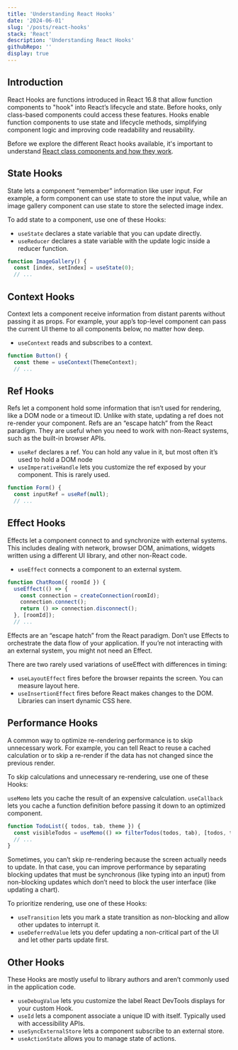 ```yaml
---
title: 'Understanding React Hooks'
date: '2024-06-01'
slug: '/posts/react-hooks'
stack: 'React'
description: 'Understanding React Hooks'
githubRepo: ''
display: true
---
```


## Introduction

React Hooks are functions introduced in React 16.8 that allow function components to "hook" into React’s lifecycle and state. Before hooks, only class-based components could access these features. Hooks enable function components to use state and lifecycle methods, simplifying component logic and improving code readability and reusability.

Before we explore the different React hooks available, it's important to understand [React class components and how they work](/posts/react-lifecycle).

## State Hooks

State lets a component “remember” information like user input. For example, a form component can use state to store the input value, while an image gallery component can use state to store the selected image index.

To add state to a component, use one of these Hooks:

- `useState` declares a state variable that you can update directly.
- `useReducer` declares a state variable with the update logic inside a reducer function.

```Javascript
function ImageGallery() {
  const [index, setIndex] = useState(0);
  // ...
```

## Context Hooks

Context lets a component receive information from distant parents without passing it as props. For example, your app’s top-level component can pass the current UI theme to all components below, no matter how deep.

- `useContext` reads and subscribes to a context.

```Javascript
function Button() {
  const theme = useContext(ThemeContext);
  // ...
```

## Ref Hooks

Refs let a component hold some information that isn’t used for rendering, like a DOM node or a timeout ID. Unlike with state, updating a ref does not re-render your component. Refs are an “escape hatch” from the React paradigm. They are useful when you need to work with non-React systems, such as the built-in browser APIs.

- `useRef` declares a ref. You can hold any value in it, but most often it’s used to hold a DOM node
- `useImperativeHandle` lets you customize the ref exposed by your component. This is rarely used.

```Javascript
function Form() {
  const inputRef = useRef(null);
  // ...
```

## Effect Hooks

Effects let a component connect to and synchronize with external systems. This includes dealing with network, browser DOM, animations, widgets written using a different UI library, and other non-React code.

- `useEffect` connects a component to an external system.

```Javascript
function ChatRoom({ roomId }) {
  useEffect(() => {
    const connection = createConnection(roomId);
    connection.connect();
    return () => connection.disconnect();
  }, [roomId]);
  // ...
```

Effects are an “escape hatch” from the React paradigm. Don’t use Effects to orchestrate the data flow of your application. If you’re not interacting with an external system, you might not need an Effect.

There are two rarely used variations of useEffect with differences in timing:

- `useLayoutEffect` fires before the browser repaints the screen. You can measure layout here.
- `useInsertionEffect` fires before React makes changes to the DOM. Libraries can insert dynamic CSS here.

## Performance Hooks

A common way to optimize re-rendering performance is to skip unnecessary work. For example, you can tell React to reuse a cached calculation or to skip a re-render if the data has not changed since the previous render.

To skip calculations and unnecessary re-rendering, use one of these Hooks:

`useMemo` lets you cache the result of an expensive calculation.
`useCallback` lets you cache a function definition before passing it down to an optimized component.

```Javascript
function TodoList({ todos, tab, theme }) {
  const visibleTodos = useMemo(() => filterTodos(todos, tab), [todos, tab]);
  // ...
}
```

Sometimes, you can’t skip re-rendering because the screen actually needs to update. In that case, you can improve performance by separating blocking updates that must be synchronous (like typing into an input) from non-blocking updates which don’t need to block the user interface (like updating a chart).

To prioritize rendering, use one of these Hooks:

- `useTransition` lets you mark a state transition as non-blocking and allow other updates to interrupt it.
- `useDeferredValue` lets you defer updating a non-critical part of the UI and let other parts update first.

## Other Hooks

These Hooks are mostly useful to library authors and aren’t commonly used in the application code.

- `useDebugValue` lets you customize the label React DevTools displays for your custom Hook.
- `useId` lets a component associate a unique ID with itself. Typically used with accessibility APIs.
- `useSyncExternalStore` lets a component subscribe to an external store.
- `useActionState` allows you to manage state of actions.
